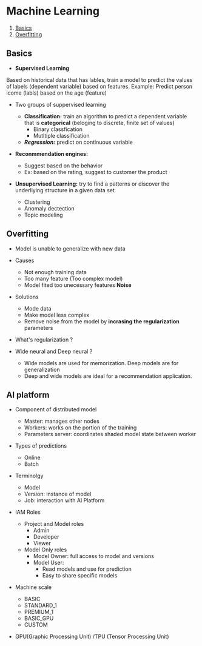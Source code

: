 # Machine Learning

1. [Basics](#basics)
2. [Overfitting](#overfitting)

## Basics <a name="basics"></a>

- **Supervised Learning**

Based on historical data that has lables, train a model to predict the values of labels (dependent variable) based on features.
Example: Predict person icome (labls) based on the age (feature)

- Two groups of suppervised learning
    - **Classification:** train an algorithm to predict a dependent variable that is **categorical** (beloging to discrete, finite set of values)
        - Binary classfication
        - Mutltiple classification
    - ***Regression:*** predict on continuous variable

- **Reconmmendation engines:**
    - Suggest based on the behavior
    - Ex: based on the rating, suggest to customer the product
- **Unsupervised Learning:** try to find a patterns or discover the underliying structure in a given data set 
    - Clustering
    - Anomaly dectection
    - Topic modeling

## Overfitting <a name="overfitting"></a>
 
- Model is unable to generalize with new data
- Causes
    - Not enough training data
    - Too many feature (Too complex model)
    - Model fited too unecessary features **Noise**

- Solutions
    - Mode data
    - Make model less complex
    - Remove noise from the model by **incrasing the regularization** parameters

- What's regularization ?

- Wide neural and Deep neural ?
    - Wide models are used for memorization. Deep models are for generalization
    - Deep and wide models are ideal for a recommendation application.
## AI platform

- Component of distributed model
    - Master: manages other nodes
    - Workers: works on the portion of the training
    - Parameters server: coordinates shaded model state between worker
- Types of predictions
    - Online
    - Batch
- Terminolgy
    - Model
    - Version: instance of model
    - Job: interaction with AI Platform
- IAM Roles
    - Project and Model roles
        - Admin
        - Developer
        - Viewer
    - Model Only roles
        - Model Owner: full access to model and versions
        - Model User:
            - Read models and use for prediction
            - Easy to share specific models
- Machine scale
    - BASIC
    - STANDARD_1
    - PREMIUM_1
    - BASIC_GPU
    - CUSTOM

- GPU(Graphic Processing Unit) /TPU (Tensor Processing Unit)